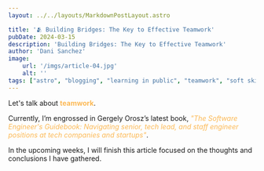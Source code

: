 ```yaml
---
layout: ../../layouts/MarkdownPostLayout.astro

title: '🫂 Building Bridges: The Key to Effective Teamwork'
pubDate: 2024-03-15
description: 'Building Bridges: The Key to Effective Teamwork'
author: 'Dani Sanchez'
image:
    url: '/imgs/article-04.jpg' 
    alt: ''
tags: ["astro", "blogging", "learning in public", "teamwork", "soft skills"]
---
```

Let's talk about <b>teamwork</b>.

Currently, I’m engrossed in Gergely Orosz’s latest book,
<i class="italic">"The Software Engineer's Guidebook: Navigating senior, tech lead, and staff engineer positions at tech companies and startups"</i>.

In the upcoming weeks, I will finish this article focused on the thoughts and conclusions I have gathered.

<style>
    .little-separator-main-dps {
        margin: 3rem 0;
        display: flex;
        justify-content: center;
    }
    hr {
        border: none;
        background: #fcb955;
        width: 1.25rem;
        height: 1.25rem;
        border-radius: 50%;
        margin: 0 0.325rem;
    }
    .text-gradient {
        background-image: var(--accent-gradient);
        -webkit-background-clip: text;
        -webkit-text-fill-color: transparent;
        background-size: 400%;
        background-position: 0%;
    }
    b, .italic {
        color: #fcb955;
    }
    img {
        max-width: 100%;
        max-height: 100%;
    }
    table, th, td {
        border: 1px solid black;
        border-collapse: collapse;
        padding: 0.5rem;
    }
    .little-img-container {
        margin: auto;
        width: 70%;
        padding: 10px;
    }
</style>